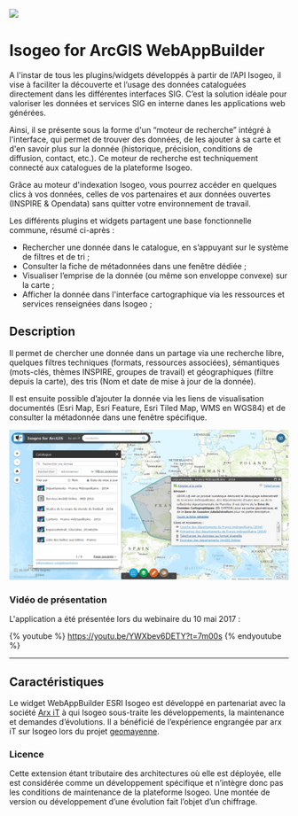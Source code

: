![](https://www.isogeo.com/images/logo.png)

# Isogeo for ArcGIS WebAppBuilder

A l'instar de tous les plugins/widgets développés à partir de l’API Isogeo, il vise à faciliter la découverte et l’usage des données cataloguées directement dans les différentes interfaces SIG. C’est la solution idéale pour valoriser les données et services SIG en interne danes les applications web générées.

Ainsi, il se présente sous la forme d'un “moteur de recherche” intégré à l'interface, qui permet de trouver des données, de les ajouter à sa carte et d'en savoir plus sur la donnée (historique, précision, conditions de diffusion, contact, etc.). Ce moteur de recherche est techniquement connecté aux catalogues de la plateforme Isogeo.

Grâce au moteur d'indexation Isogeo, vous pourrez accéder en quelques clics à vos données, celles de vos partenaires et aux données ouvertes (INSPIRE & Opendata) sans quitter votre environnement de travail.

Les différents plugins et widgets partagent une base fonctionnelle commune, résumé ci-après : 

* Rechercher une donnée dans le catalogue, en s’appuyant sur le système de filtres et de tri ;
* Consulter la fiche de métadonnées dans une fenêtre dédiée ;
* Visualiser l’emprise de la donnée (ou même son enveloppe convexe) sur la carte ;
* Afficher la donnée dans l'interface cartographique via les ressources et services renseignées dans Isogeo ;

## Description

Il permet de chercher une donnée dans un partage via une recherche libre, quelques filtres techniques (formats, ressources associées), sémantiques (mots-clés, thèmes INSPIRE, groupes de travail) et géographiques (filtre depuis la carte), des tris (Nom et date de mise à jour de la donnée). 

Il est ensuite possible d’ajouter la donnée via les liens de visualisation documentés (Esri Map, Esri Feature, Esri Tiled Map, WMS en WGS84) et de consulter la métadonnée dans une fenêtre spécifique.

![](../assets/widget_global_zoom.png)

### Vidéo de présentation

L'application a été présentée lors du webinaire du 10 mai 2017 :

{% youtube %}
https://youtu.be/YWXbev6DETY?t=7m00s
{% endyoutube %}

---

## Caractéristiques

Le widget WebAppBuilder ESRI Isogeo est développé en partenariat avec la société [Arx iT](http://www.arxit.com/) à qui Isogeo sous-traite les développements, la maintenance et demandes d’évolutions. Il a bénéficié de l’expérience engrangée par arx iT sur Isogeo lors du projet [geomayenne](https://www.geomayenne.fr).

### Licence

Cette extension étant tributaire des architectures où elle est déployée, elle est considérée comme un développement spécifique et n’intègre donc pas les conditions de maintenance de la plateforme Isogeo. Une montée de version ou développement d’une évolution fait l’objet d’un chiffrage.